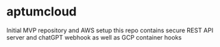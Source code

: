 # aptumcloud
Initial MVP repository and AWS setup
this repo contains secure REST API server and chatGPT webhook as well as GCP container hooks